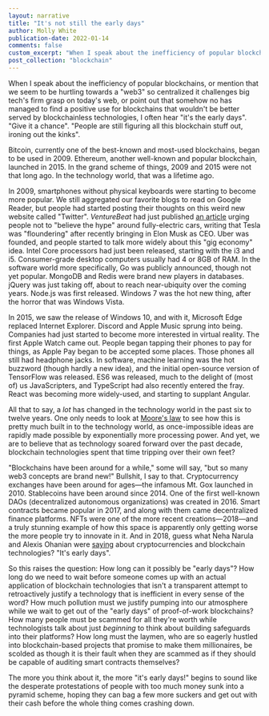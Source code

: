 ```yaml
---
layout: narrative
title: "It's not still the early days"
author: Molly White
publication-date: 2022-01-14
comments: false
custom_excerpt: "When I speak about the inefficiency of popular blockchains, or mention that we seem to be hurtling towards a \"web3\" so centralized it challenges big tech's firm grasp on today's web, or point out that somehow no one has managed to find a positive use for blockchains that wouldn't be better served by one of the many more performant databases we have available to us these days, I often hear \"it's the early days\"."
post_collection: "blockchain"
---
```


When I speak about the inefficiency of popular blockchains, or mention that we seem to be hurtling towards a "web3" so centralized it challenges big tech's firm grasp on today's web, or point out that somehow no has managed to find a positive use for blockchains that wouldn't be better served by blockchainless technologies, I often hear "it's the early days". "Give it a chance". "People are still figuring all this blockchain stuff out, ironing out the kinks".

Bitcoin, currently one of the best-known and most-used blockchains, began to be used in 2009. Ethereum, another well-known and popular blockchain, launched in 2015. In the grand scheme of things, 2009 and 2015 were not that long ago. In the technology world, that was a lifetime ago. 

In 2009, smartphones without physical keyboards were starting to become more popular. We still aggregated our favorite blogs to read on Google Reader, but people had started posting their thoughts on this weird new website called "Twitter". _VentureBeat_ had just published [an article](http://venturebeat.com/2009/01/13/electric-cars-disappointed-in-2008-and-2009-wont-be-different/) urging people not to "believe the hype" around fully-electric cars, writing that Tesla was "floundering" after recently bringing in Elon Musk as CEO. Uber was founded, and people started to talk more widely about this "gig economy" idea. Intel Core processors had just been released, starting with the i3 and i5. Consumer-grade desktop computers usually had 4 or 8GB of RAM. In the software world more specifically, Go was publicly announced, though not yet popular. MongoDB and Redis were brand new players in databases. jQuery was just taking off, about to reach near-ubiquity over the coming years. Node.js was first released. Windows 7 was the hot new thing, after the horror that was Windows Vista.

In 2015, we saw the release of Windows 10, and with it, Microsoft Edge replaced Internet Explorer. Discord and Apple Music sprung into being. Companies had just started to become more interested in virtual reality. The first Apple Watch came out. People began tapping their phones to pay for things, as Apple Pay began to be accepted some places. Those phones all still had headphone jacks. In software, machine learning was the hot buzzword (though hardly a new idea), and the initial open-source version of TensorFlow was released. ES6 was released, much to the delight of (most of) us JavaScripters, and TypeScript had also recently entered the fray. React was becoming more widely-used, and starting to supplant Angular.

All that to say, a *lot* has changed in the technology world in the past six to twelve years. One only needs to look at [Moore's law](https://en.wikipedia.org/wiki/Moore's_law) to see how this is pretty much built in to the technology world, as once-impossible ideas are rapidly made possible by exponentially more processing power. And yet, we are to believe that as technology soared forward over the past decade, blockchain technologies spent that time tripping over their own feet? 

"Blockchains have been around for a while," some will say, "but so many web3 concepts are brand  new!" Bullshit, I say to that. Cryptocurrency exchanges have been around for ages—the infamous Mt. Gox launched in 2010. Stablecoins have been around since 2014. One of the first well-known DAOs (decentralized autonomous organizations) was created in 2016. Smart contracts became popular in 2017, and along with them came decentralized finance platforms. NFTs were one of the more recent creations—2018—and a truly stunning example of how this space is apparently only getting worse the more people try to innovate in it. And in 2018, guess what Neha Narula and Alexis Ohanian were [saying](https://www.wired.com/story/wired-25-neha-narula-alexis-ohanian-cryptocurrency-blockchain/) about cryptocurrencies and blockchain technologies? "It's early days".

So this raises the question: How long can it possibly be "early days"? How long do we need to wait before someone comes up with an actual application of blockchain technologies that isn't a transparent attempt to retroactively justify a technology that is inefficient in every sense of the word? How much pollution must we justify pumping into our atmosphere while we wait to get out of the "early days" of proof-of-work blockchains? How many people must be scammed for all they're worth while technologists talk about just *beginning* to think about building safeguards into their platforms? How long must the laymen, who are so eagerly hustled into blockchain-based projects that promise to make them millionaires, be scolded as though it is their fault when they are scammed as if they should be capable of auditing smart contracts themselves?

The more you think about it, the more "it's early days!" begins to sound like the desperate protestations of people with too much money sunk into a pyramid scheme, hoping they can bag a few more suckers and get out with their cash before the whole thing comes crashing down.